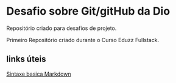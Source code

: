 # Desafio sobre Git/gitHub da Dio
Repositório criado para desafios de projeto.

Primeiro Repositório criado durante o Curso Eduzz Fullstack.





## links úteis 
[Sintaxe basica Markdown](https://www.markdownguide.org/basic-syntax/)

